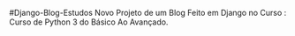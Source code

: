 #Django-Blog-Estudos 
Novo Projeto de um Blog Feito em Django no Curso : Curso de Python 3 do Básico Ao Avançado. 